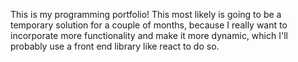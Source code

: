 This is my programming portfolio! This most likely is going to be a temporary solution for a couple of months, because I really want to incorporate more functionality and make it more dynamic, which I'll probably use a front end library like react to do so.
